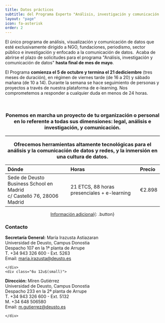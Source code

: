 ```yaml
---
title: Datos prácticos
subtitle: del Programa Experto "Análisis, investigación y comunicación de datos"
layout: "page"
icon: fa-asterisk
order: 2
---
```


El único programa ​de análisis, visualización y comunicación de datos que esté exclusivamente dirigido a NGO, fundaciones, periodismo, sector público​ ​e investigación y enfocado a la comunicación de datos. ​
Acaba de abrirse el plazo de solicitudes​ para el programa "Análisis, investigación y comunicación de datos"​ **hasta final de mes​ de mayo**.​

El Programa **comienza e​l 5 de​ octubre y termina e​l 21 de​ diciembre** (tres meses de duración), en régimen de viernes tarde (de 16 a 20) y sábado mañana (de 10 a 14).​ Durante la semana se hace seguimiento de personas y proyectos a través de nuestra plataforma de e-learning. Nos comprometemos a responder a cualquier duda en menos de 24 horas.​

​<h3 style="text-align:center;"> Ponemos en marcha un proyecto de tu organización o personal en lo referente a todas sus dimensiones: legal, análisis e investigación, y comunicación. <hr style="border-top:solid 1px #ccc;" /> Ofrecemos herramientas altamente tecnológicas para​ el análisis y​ la comunicación de datos​ y redes, ​y la ​inmersión en una cultura de datos. </h3>

| Dónde                                                                      | Horas                                       | Precio |
|:---------------------------------------------------------------------------|:--------------------------------------------|:-------|
| Sede de Deusto Business School en Madrid<br />c/ Castelló 76, 28006 Madrid | 21 ETCS, 88 horas presenciales + e-learning | €2.898 |

<div style="text-align:center;">

[Información adicional](https://www.deusto.es/cs/Satellite/deusto/es/masteres/estudios-masteres/experto-en-analisis-investigacion-y-comunicacion-de-datos/programa){: .button}

</div>

### Contacto

<div class="row">
    <div class="6u 12u$(small)">

**Secretaría General:** María Irazusta Astiazaran  
Universidad de Deusto, Campus Donostia  
Despacho 107 en la 1ª planta de Arrupe  
T. +34 943 326 600 - Ext. 5263  
Email: maria.irazusta@deusto.es

    </div>
    <div class="6u 12u$(small)">

**Dirección:** Miren Gutiérrez  
Universidad de Deusto, Campus Donostia  
Despacho 233 en la 2ª planta de Arrupe  
T. +34 943 326 600 - Ext. 5132  
M. +34 648 506580  
Email: m.gutierrez@deusto.es

    </div>
</div>